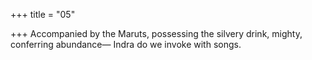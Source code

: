 +++
title = "05"

+++
Accompanied by the Maruts, possessing the silvery drink, mighty,  conferring abundance—
Indra do we invoke with songs.